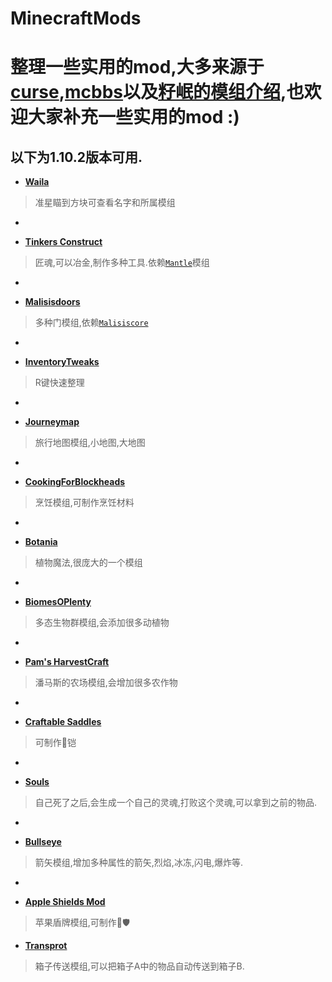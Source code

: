 # MinecraftMods
# 整理一些实用的mod,大多来源于[curse](https://mods.curse.com/mc-mods/minecraft),[mcbbs](http://www.mcbbs.net/forum.php)以及[籽岷的模组介绍](https://www.youtube.com/channel/UCcoFfcnFhz1DB9pg7TiZotQ),也欢迎大家补充一些实用的mod :)

## 以下为1.10.2版本可用.
- **[Waila](https://mods.curse.com/mc-mods/minecraft/waila)** 

> 准星瞄到方块可查看名字和所属模组  

-

- **[Tinkers Construct](https://mods.curse.com/mc-mods/minecraft/tinkers-construct)**

> 匠魂,可以冶金,制作多种工具.依赖[`Mantle`](https://mods.curse.com/mc-mods/minecraft/mantle)模组

-

- **[Malisisdoors](https://mods.curse.com/mc-mods/minecraft/223891-malisisdoors)**

> 多种门模组,依赖[`Malisiscore`](http://minecraft.curseforge.com/mc-mods/223896-malisiscore)

-

- **[InventoryTweaks](https://mods.curse.com/mc-mods/minecraft/223094-inventory-tweaks)**  

> R键快速整理

-

- **[Journeymap](https://mods.curse.com/mc-mods/minecraft/journeymap-32274)**

> 旅行地图模组,小地图,大地图

-

- **[CookingForBlockheads](https://minecraft.curseforge.com/projects/cooking-for-blockheads)**

> 烹饪模组,可制作烹饪材料

-

- **[Botania]()**

> 植物魔法,很庞大的一个模组
 
-

- **[BiomesOPlenty]()**

> 多态生物群模组,会添加很多动植物

-

- **[Pam's HarvestCraft](https://mods.curse.com/mc-mods/minecraft/221857-pams-harvestcraft)**

> 潘马斯的农场模组,会增加很多农作物

-

- **[Craftable Saddles](https://mods.curse.com/mc-mods/minecraft/247093-craftable-saddles)**

> 可制作🐴铠

-

- **[Souls](https://mods.curse.com/mc-mods/minecraft/246698-souls)**

> 自己死了之后,会生成一个自己的灵魂,打败这个灵魂,可以拿到之前的物品.
 
-

- **[Bullseye](https://mods.curse.com/mc-mods/minecraft/247395-bullseye)**

> 箭矢模组,增加多种属性的箭矢,烈焰,冰冻,闪电,爆炸等. 
 
-

- **[Apple Shields Mod](https://mods.curse.com/mc-mods/minecraft/247031-apple-shields-mod)**

> 苹果盾牌模组,可制作🍎🛡 

- **[Transprot](https://mods.curse.com/mc-mods/minecraft/246276-transprot)**

> 箱子传送模组,可以把箱子A中的物品自动传送到箱子B.
